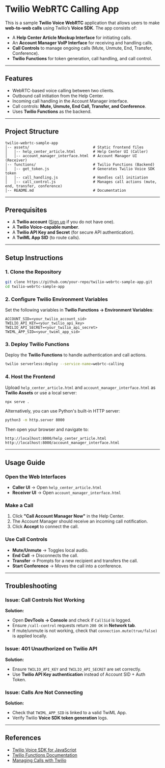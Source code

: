 # Twilio WebRTC Calling App

This is a sample **Twilio Voice WebRTC** application that allows users to make **web-to-web calls** using Twilio’s **Voice SDK**. The app consists of:

- A **Help Center Article Mockup Interface** for initiating calls.
- An **Account Manager VoIP Interface** for receiving and handling calls.
- **Call Controls** to manage ongoing calls (Mute, Unmute, End, Transfer, Conference).
- **Twilio** **Functions** for token generation, call handling, and call control.

---

## Features

- WebRTC-based voice calling between two clients.
- Outbound call initiation from the Help Center.
- Incoming call handling in the Account Manager interface.
- Call controls: **Mute, Unmute, End Call, Transfer, and Conference**.
- Uses **Twilio Functions** as the backend.

---

## Project Structure

```
twilio-webrtc-sample-app
│-- assets/                             # Static frontend files
│   │-- help_center_article.html        # Help Center UI (Caller)
│   │-- account_manager_interface.html  # Account Manager UI (Receiver)
│-- functions/                          # Twilio Functions (Backend)
│   │-- get_token.js                    # Generates Twilio Voice SDK token
│   │-- call_handling.js                # Handles call initiation
│   │-- call_control.js                 # Manages call actions (mute, end, transfer, conference)
│-- README.md                           # Documentation
```

---

## Prerequisites

- A **Twilio account** ([Sign up](https://www.twilio.com/try-twilio) if you do not have one).
- A **Twilio Voice-capable number**.
- A **Twilio API Key and Secret** (for secure API authentication).
- A **TwiML App SID** (to route calls).

---

## Setup Instructions

### 1. Clone the Repository

```bash
git clone https://github.com/your-repo/twilio-webrtc-sample-app.git
cd twilio-webrtc-sample-app
```

### 2. Configure Twilio Environment Variables

Set the following variables in **Twilio Functions → Environment Variables**:

```
ACCOUNT_SID=<your_twilio_account_sid>
TWILIO_API_KEY=<your_twilio_api_key>
TWILIO_API_SECRET=<your_twilio_api_secret>
TWIML_APP_SID=<your_twiml_app_sid>
```

### 3. Deploy Twilio Functions

Deploy the **Twilio Functions** to handle authentication and call actions.

```bash
twilio serverless:deploy --service-name=webrtc-calling
```

### 4. Host the Frontend

Upload `help_center_article.html` and `account_manager_interface.html` as **Twilio Assets** or use a local server:

```bash
npx serve .
```

Alternatively, you can use Python's built-in HTTP server:

```bash
python3 -m http.server 8000
```

Then open your browser and navigate to:

```
http://localhost:8000/help_center_article.html
http://localhost:8000/account_manager_interface.html
```


---

## Usage Guide

### Open the Web Interfaces

- **Caller UI** → Open `help_center_article.html`
- **Receiver UI** → Open `account_manager_interface.html`

### Make a Call

1. Click **"Call Account Manager Now"** in the Help Center.
2. The Account Manager should receive an incoming call notification.
3. Click **Accept** to connect the call.

### Use Call Controls

- **Mute/Unmute** → Toggles local audio.
- **End Call** → Disconnects the call.
- **Transfer** → Prompts for a new recipient and transfers the call.
- **Start Conference** → Moves the call into a conference.

---

## Troubleshooting

### Issue: Call Controls Not Working

**Solution:**

- Open **DevTools → Console** and check if `CallSid` is logged.
- Ensure `/call-control` requests return `200 OK` in **Network tab**.
- If mute/unmute is not working, check that `connection.mute(true/false)` is applied locally.

### Issue: 401 Unauthorized on Twilio API

**Solution:**

- Ensure `TWILIO_API_KEY` and `TWILIO_API_SECRET` are set correctly.
- Use **Twilio API Key authentication** instead of Account SID + Auth Token.

### Issue: Calls Are Not Connecting

**Solution:**

- Check that `TWIML_APP_SID` is linked to a valid TwiML App.
- Verify Twilio **Voice SDK token generation** logs.

---

## References

- [Twilio Voice SDK for JavaScript](https://www.twilio.com/docs/voice/sdks/javascript)
- [Twilio Functions Documentation](https://www.twilio.com/docs/runtime/functions)
- [Managing Calls with Twilio](https://www.twilio.com/docs/voice/api/call)

